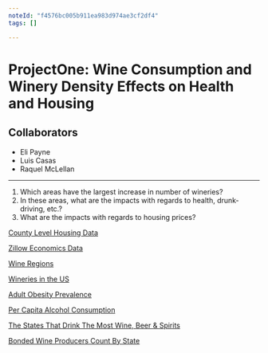 ```yaml
---
noteId: "f4576bc005b911ea983d974ae3cf2df4"
tags: []

---
```


# ProjectOne: Wine Consumption and Winery Density Effects on Health and Housing
## Collaborators
- Eli Payne
- Luis Casas
- Raquel McLellan
---

1. Which areas have the largest increase in number of wineries?
2. In these areas, what are the impacts with regards to health, drunk-driving, etc.?
3. What are the impacts with regards to housing prices?

[County Level Housing Data](https://reports.nlihc.org/oor/2018)

[Zillow Economics Data](https://www.kaggle.com/zillow/zecon)

[Wine Regions](http://www.everyvine.com/wine-regions/)

[Wineries in the US](https://clients1.ibisworld.com/reports/us/industry/default.aspx?entid=289)

[Adult Obesity Prevalence](https://www.cdc.gov/obesity/data/prevalence-maps.html)

[Per Capita Alcohol Consumption](https://pubs.niaaa.nih.gov/publications/surveillance110/CONS16.pdf)

[The States That Drink The Most Wine, Beer & Spirits](https://vinepair.com/wine-blog/maps-the-states-that-drink-the-most-wine-beer-spirits/)

[Bonded Wine Producers Count By State](https://catalog.data.gov/dataset/bonded-wine-producers-count-by-state-1999-march-31-2018)